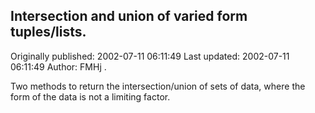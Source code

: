 ## Intersection and union of varied form tuples/lists.

Originally published: 2002-07-11 06:11:49
Last updated: 2002-07-11 06:11:49
Author: FMHj .

Two methods to return the intersection/union of sets of data, where the form of the data is not a limiting factor.